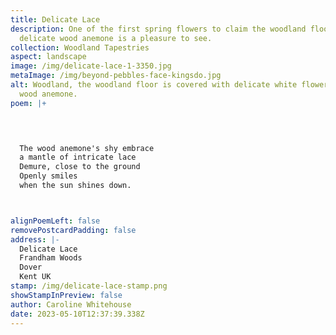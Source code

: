 ```yaml
---
title: Delicate Lace
description: One of the first spring flowers to claim the woodland floor, the
  delicate wood anemone is a pleasure to see.
collection: Woodland Tapestries
aspect: landscape
image: /img/delicate-lace-1-3350.jpg
metaImage: /img/beyond-pebbles-face-kingsdo.jpg
alt: Woodland, the woodland floor is covered with delicate white flowers, the
  wood anemone.
poem: |+
  



  The wood anemone's shy embrace
  a mantle of intricate lace
  Demure, close to the ground 
  Openly smiles 
  when the sun shines down.



alignPoemLeft: false
removePostcardPadding: false
address: |-
  Delicate Lace
  Frandham Woods
  Dover
  Kent UK
stamp: /img/delicate-lace-stamp.png
showStampInPreview: false
author: Caroline Whitehouse
date: 2023-05-10T12:37:39.338Z
---
```

